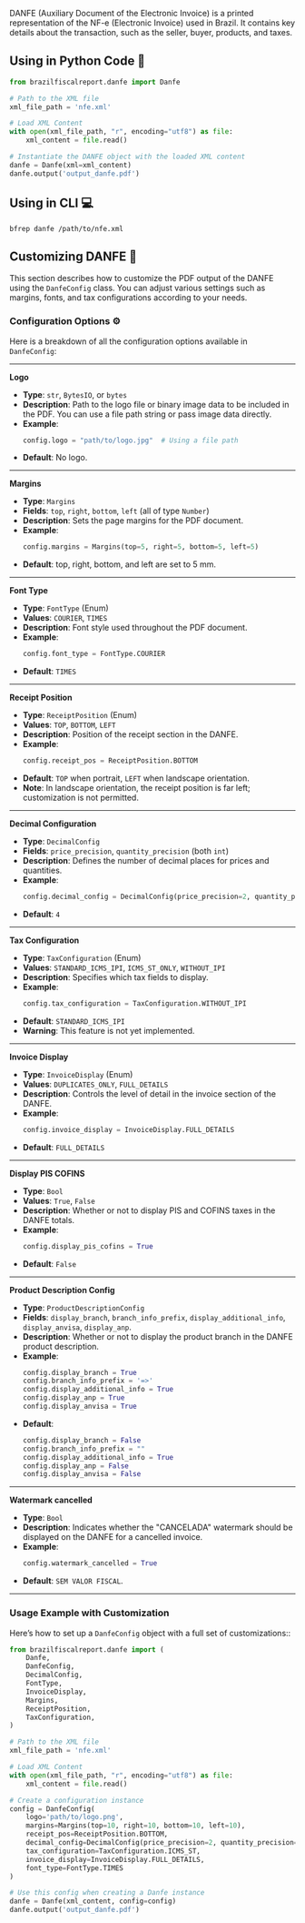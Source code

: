 DANFE (Auxiliary Document of the Electronic Invoice) is a printed representation of the NF-e (Electronic Invoice) used in Brazil. It contains key details about the transaction, such as the seller, buyer, products, and taxes.

## Using in Python Code 🐍

```python
from brazilfiscalreport.danfe import Danfe

# Path to the XML file
xml_file_path = 'nfe.xml'

# Load XML Content
with open(xml_file_path, "r", encoding="utf8") as file:
    xml_content = file.read()

# Instantiate the DANFE object with the loaded XML content
danfe = Danfe(xml=xml_content)
danfe.output('output_danfe.pdf')
```

## Using in CLI 💻

```
bfrep danfe /path/to/nfe.xml
```

## Customizing DANFE 🎨

This section describes how to customize the PDF output of the DANFE using the `DanfeConfig` class. You can adjust various settings such as margins, fonts, and tax configurations according to your needs.

### Configuration Options ⚙️

Here is a breakdown of all the configuration options available in `DanfeConfig`:

---

**Logo**

- **Type**: `str`, `BytesIO`, or `bytes`
- **Description**: Path to the logo file or binary image data to be included in the PDF. You can use a file path string or pass image data directly.
- **Example**:
    ```python
    config.logo = "path/to/logo.jpg"  # Using a file path
    ```
- **Default**: No logo.

---

**Margins**

- **Type**: `Margins`
- **Fields**: `top`, `right`, `bottom`, `left` (all of type `Number`)
- **Description**: Sets the page margins for the PDF document.
- **Example**:
    ```python
    config.margins = Margins(top=5, right=5, bottom=5, left=5)
    ```
- **Default**: top, right, bottom, and left are set to 5 mm.

---

**Font Type**

- **Type**: `FontType` (Enum)
- **Values**: `COURIER`, `TIMES`
- **Description**: Font style used throughout the PDF document.
- **Example**:
    ```python
    config.font_type = FontType.COURIER
    ```
- **Default**: `TIMES`

---

**Receipt Position**

- **Type**: `ReceiptPosition` (Enum)
- **Values**: `TOP`, `BOTTOM`, `LEFT`
- **Description**: Position of the receipt section in the DANFE.
- **Example**:
    ```python
    config.receipt_pos = ReceiptPosition.BOTTOM
    ```
- **Default**: `TOP` when portrait, `LEFT` when landscape orientation.
- **Note**: In landscape orientation, the receipt position is far left; customization is not permitted.

---

**Decimal Configuration**

- **Type**: `DecimalConfig`
- **Fields**: `price_precision`, `quantity_precision` (both `int`)
- **Description**: Defines the number of decimal places for prices and quantities.
- **Example**:
    ```python
    config.decimal_config = DecimalConfig(price_precision=2, quantity_precision=2)
    ```
- **Default**: `4`

---

**Tax Configuration**

- **Type**: `TaxConfiguration` (Enum)
- **Values**: `STANDARD_ICMS_IPI`, `ICMS_ST_ONLY`, `WITHOUT_IPI`
- **Description**: Specifies which tax fields to display.
- **Example**:
    ```python
    config.tax_configuration = TaxConfiguration.WITHOUT_IPI
    ```
- **Default**: `STANDARD_ICMS_IPI`
- **Warning**: This feature is not yet implemented.

---

**Invoice Display**

- **Type**: `InvoiceDisplay` (Enum)
- **Values**: `DUPLICATES_ONLY`, `FULL_DETAILS`
- **Description**: Controls the level of detail in the invoice section of the DANFE.
- **Example**:
    ```python
    config.invoice_display = InvoiceDisplay.FULL_DETAILS
    ```
- **Default**: `FULL_DETAILS`

---

**Display PIS COFINS**

- **Type**: `Bool`
- **Values**: `True`, `False`
- **Description**: Whether or not to display PIS and COFINS taxes in the DANFE totals.
- **Example**:
    ```python
    config.display_pis_cofins = True
    ```
- **Default**: `False`

---

**Product Description Config**

- **Type**: `ProductDescriptionConfig`
- **Fields**: `display_branch`, `branch_info_prefix`, `display_additional_info`, `display_anvisa`, `display_anp`.
- **Description**: Whether or not to display the product branch in the DANFE product description.
- **Example**:
    ```python
    config.display_branch = True
    config.branch_info_prefix = '=>'
    config.display_additional_info = True
    config.display_anp = True
    config.display_anvisa = True
    ```
- **Default**:
    ```python
    config.display_branch = False
    config.branch_info_prefix = ""
    config.display_additional_info = True
    config.display_anp = False
    config.display_anvisa = False
    ```

---

**Watermark cancelled**

- **Type**: `Bool`
- **Description**: Indicates whether the "CANCELADA" watermark should be displayed on the DANFE for a cancelled invoice.
- **Example**:
    ```python
    config.watermark_cancelled = True
    ```
- **Default**: `SEM VALOR FISCAL`.

---

### Usage Example with Customization

Here’s how to set up a ``DanfeConfig`` object with a full set of customizations::

```python
from brazilfiscalreport.danfe import (
    Danfe,
    DanfeConfig,
    DecimalConfig,
    FontType,
    InvoiceDisplay,
    Margins,
    ReceiptPosition,
    TaxConfiguration,
)

# Path to the XML file
xml_file_path = 'nfe.xml'

# Load XML Content
with open(xml_file_path, "r", encoding="utf8") as file:
    xml_content = file.read()

# Create a configuration instance
config = DanfeConfig(
    logo='path/to/logo.png',
    margins=Margins(top=10, right=10, bottom=10, left=10),
    receipt_pos=ReceiptPosition.BOTTOM,
    decimal_config=DecimalConfig(price_precision=2, quantity_precision=2),
    tax_configuration=TaxConfiguration.ICMS_ST,
    invoice_display=InvoiceDisplay.FULL_DETAILS,
    font_type=FontType.TIMES
)

# Use this config when creating a Danfe instance
danfe = Danfe(xml_content, config=config)
danfe.output('output_danfe.pdf')
```

